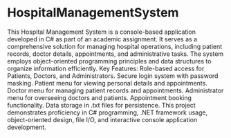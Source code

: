 # HospitalManagementSystem
 This Hospital Management System is a console-based application developed in C# as part of an academic assignment. It serves as a comprehensive solution for managing hospital operations, including patient records, doctor details, appointments, and administrative tasks. The system employs object-oriented programming principles and data structures to organize information efficiently.  Key Features:  Role-based access for Patients, Doctors, and Administrators. Secure login system with password masking. Patient menu for viewing personal details and appointments. Doctor menu for managing patient records and appointments. Administrator menu for overseeing doctors and patients. Appointment booking functionality. Data storage in .txt files for persistence. This project demonstrates proficiency in C# programming, .NET framework usage, object-oriented design, file I/O, and interactive console application development.  

